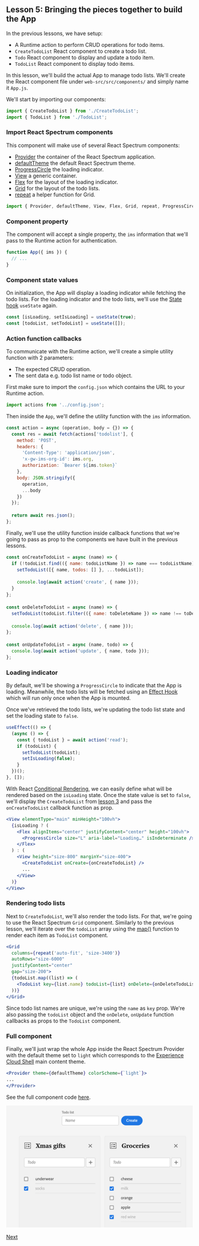 ## Lesson 5: Bringing the pieces together to build the App

In the previous lessons, we have setup:

* A Runtime action to perform CRUD operations for todo items.
* `CreateTodoList` React component to create a todo list. 
* `Todo` React component to display and update a todo item.      
* `TodoList` React component to display todo items.      

In this lesson, we'll build the actual App to manage todo lists. We'll create the React component file under `web-src/src/components/` and simply name it `App.js`.

We'll start by importing our components: 

```javascript
import { CreateTodoList } from './CreateTodoList';
import { TodoList } from './TodoList';
```  

### Import React Spectrum components

This component will make use of several React Spectrum components:

* [Provider](https://react-spectrum.adobe.com/react-spectrum/View.html) the container of the React Spectrum application.
* [defaultTheme](https://react-spectrum.adobe.com/react-spectrum/theming.html) the default React Spectrum theme.
* [ProgressCircle](https://react-spectrum.adobe.com/react-spectrum/ProgressCircle.html) the loading indicator.
* [View](https://react-spectrum.adobe.com/react-spectrum/View.html) a generic container.
* [Flex](https://react-spectrum.adobe.com/react-spectrum/Flex.html) for the layout of the loading indicator.
* [Grid](https://react-spectrum.adobe.com/react-spectrum/Grid.html) for the layout of the todo lists.
* [repeat](https://react-spectrum.adobe.com/react-spectrum/Grid.html#repeat) a helper function for Grid.

```javascript
import { Provider, defaultTheme, View, Flex, Grid, repeat, ProgressCircle } from '@adobe/react-spectrum';
```

### Component property

The component will accept a single property, the `ims` information that we'll pass to the Runtime action for authentication. 

```javascript
function App({ ims }) {
  // ...
}
```

### Component state values

On initialization, the App will display a loading indicator while fetching the todo lists.
For the loading indicator and the todo lists, we'll use the [State hook](https://reactjs.org/docs/hooks-state.html) `useState` again.   

```javascript
const [isLoading, setIsLoading] = useState(true);
const [todoList, setTodoList] = useState([]);
```   

### Action function callbacks

To communicate with the Runtime action, we'll create a simple utility function with 2 parameters:

* The expected CRUD operation.
* The sent data e.g. todo list name or todo object. 

First make sure to import the `config.json` which contains the URL to your Runtime action.

```javascript
import actions from '../config.json';
```

Then inside the `App`, we'll define the utility function with the `ims` information.

````javascript
const action = async (operation, body = {}) => {
  const res = await fetch(actions['todolist'], {
    method: 'POST',
    headers: {
      'Content-Type': 'application/json',
      'x-gw-ims-org-id': ims.org,
      authorization: `Bearer ${ims.token}`
    },
    body: JSON.stringify({
      operation,
      ...body
    })
  });
    
  return await res.json();
};
````

Finally, we'll use the utility function inside callback functions that we're going to pass as prop to the components we have built in the previous lessons.

```javascript
const onCreateTodoList = async (name) => {
  if (!todoList.find(({ name: todoListName }) => name === todoListName)) {
    setTodoList([{ name, todos: [] }, ...todoList]);
    
    console.log(await action('create', { name }));
  }
};

const onDeleteTodoList = async (name) => {
  setTodoList(todoList.filter(({ name: toDeleteName }) => name !== toDeleteName));
    
  console.log(await action('delete', { name }));
};

const onUpdateTodoList = async (name, todo) => {
  console.log(await action('update', { name, todo }));
};
```

### Loading indicator

By default, we'll be showing a `ProgressCircle` to indicate that the App is loading. 
Meanwhile, the todo lists will be fetched using an [Effect Hook](https://reactjs.org/docs/hooks-effect.html) which will run only once when the App is mounted.    

Once we've retrieved the todo lists, we're updating the todo list state and set the loading state to `false`.

```javascript
useEffect(() => {
  (async () => {
    const { todoList } = await action('read');
    if (todoList) {
      setTodoList(todoList);
      setIsLoading(false);
    }
  })();
}, []);
```

With React [Conditional Rendering](https://reactjs.org/docs/conditional-rendering.html), we can easily define what will be rendered based on the `isLoading` state.
Once the state value is set to `false`, we'll display the `CreateTodoList` from [lesson 3](lesson3.md) and pass the `onCreateTodoList` callback function as prop.   
  
```jsx
<View elementType="main" minHeight="100vh">
  {isLoading ? (
    <Flex alignItems="center" justifyContent="center" height="100vh">
      <ProgressCircle size="L" aria-label="Loading…" isIndeterminate />
    </Flex>
  ) : (
    <View height="size-800" marginY="size-400">
      <CreateTodoList onCreate={onCreateTodoList} />
      ...
    </View>
  )}
</View>
```

### Rendering todo lists

Next to `CreateTodoList`, we'll also render the todo lists. For that, we're going to use the React Spectrum `Grid` component.
Similarly to the previous lesson, we'll iterate over the `todoList` array using the [map()](https://developer.mozilla.org/en-US/docs/Web/JavaScript/Reference/Global_Objects/Array/map) function to render each item as `TodoList` component.

```jsx
<Grid
  columns={repeat('auto-fit', 'size-3400')}
  autoRows="size-6000"
  justifyContent="center"
  gap="size-200">
  {todoList.map((list) => (
    <TodoList key={list.name} todoList={list} onDelete={onDeleteTodoList} onUpdate={onUpdateTodoList} />
  ))}
</Grid>
```

Since todo list names are unique, we're using the `name` as `key` prop.  We're also passing the `todoList` object and the `onDelete`, `onUpdate` function callbacks as props to the `TodoList` component.

### Full component

Finally, we'll just wrap the whole App inside the React Spectrum Provider with the default theme set to `light` which corresponds to the [Experience Cloud Shell](https://experience.adobe.com/) main content theme.

```jsx
<Provider theme={defaultTheme} colorScheme={`light`}>
...
</Provider>
```

See the full component code [here](https://github.com/AdobeDocs/adobeio-samples-todoapp/blob/master/web-src/src/components/App.js).

![App](assets/app.png)

[Next](welldone.md)


 